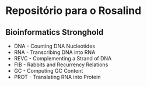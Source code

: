# Repositório para o Rosalind

## Bioinformatics Stronghold
- DNA - Counting DNA Nucleotides
- RNA - Transcribing DNA into RNA
- REVC - Complementing a Strand of DNA
- FIB - Rabbits and Recurrency Relations
- GC - Computing GC Content
- PROT - Translating RNA into Protein